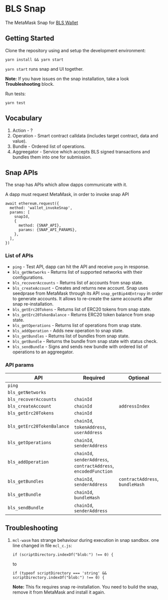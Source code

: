 # BLS Snap

The MetaMask Snap for [BLS Wallet](https://blswallet.org/)

## Getting Started

Clone the repository using and setup the development environment:

```
yarn install && yarn start
```

`yarn start` runs snap and UI together.

**Note:** If you have issues on the snap installation, take a look **Troubleshooting** block.

Run tests:

```
yarn test
```

## Vocabulary

1. Action - ?
2. Operation - Smart contract calldata (includes target contract, data and value).
3. Bundle - Ordered list of operations.
4. Aggreegator - Service which accepts BLS signed transactions and bundles them into one for submission.

## Snap APIs

The snap has APIs which allow dapps communicate with it.

A dapp must request MetaMask, in order to invoke snap API

```
await ethereum.request({
  method: 'wallet_invokeSnap',
  params: [
    snapId,
    {
      method: {SNAP_API},
      params: {SNAP_API_PARAMS},
    },
  ],
})
```

### List of APIs

- `ping` - Test API, dapp can hit the API and receive `pong` in response.
- `bls_getNetworks` - Returns list of supported networks with their configurations.
- `bls_recoverAccounts` - Returns list of accounts from snap state.
- `bls_createAccount` - Creates and returns new account. Snap uses seedprase from MetaMask through its API `snap_getBip44Entropy` in order to generate accounts. It allows to re-create the same accounts after snap re-installation.
- `bls_getErc20Tokens` - Returns list of ERC20 tokens from snap state.
- `bls_getErc20TokenBalance` - Returns ERC20 token balance from snap state.
- `bls_getOperations` - Returns list of operations from snap state.
- `bls_addOperation` - Adds new operation to snap state.
- `bls_getBundles` - Returns list of bundles from snap state.
- `bls_getBundle` - Returns the bundle from snap state with status check.
- `bls_sendBundle` - Signs and sends new bundle with ordered list of operations to an aggreegator.

### API params

| API                        | Required                                                                           | Optional                              |
| -------------------------- | ---------------------------------------------------------------------------------- | ------------------------------------- |
| `ping`                     |                                                                                    |
| `bls_getNetworks`          |                                                                                    |
| `bls_recoverAccounts`      | `chainId`                                                                          |
| `bls_createAccount`        | `chainId`                                                                          | `addressIndex`                        |
| `bls_getErc20Tokens`       | `chainId`                                                                          |
| `bls_getErc20TokenBalance` | `chainId`,<br /> `tokenAddress`,<br /> `userAddress`                               |
| `bls_getOperations`        | `chainId`,<br /> `senderAddress`                                                   |
| `bls_addOperation`         | `chainId`,<br /> `senderAddress`,<br /> `contractAddress`,<br /> `encodedFunction` |
| `bls_getBundles`           | `chainId`,<br /> `senderAddress`                                                   | `contractAddress`,<br /> `bundleHash` |
| `bls_getBundle`            | `chainId`,<br /> `bundleHash`                                                      |
| `bls_sendBundle`           | `chainId`,<br /> `senderAddress`                                                   |

## Troubleshooting

1. `mcl-wasm` has strange behaviour during execution in snap sandbox.
   one line changed in file `mcl_c.js`:
   ```
   if (scriptDirectory.indexOf("blob:") !== 0) {
   ```
   to
   ```
   if (typeof scriptDirectory === 'string' && scriptDirectory.indexOf("blob:") !== 0) {
   ```
   **Note:** This fix requires snap re-installation. You need to build the snap, remove it from MetaMask and install it again.

